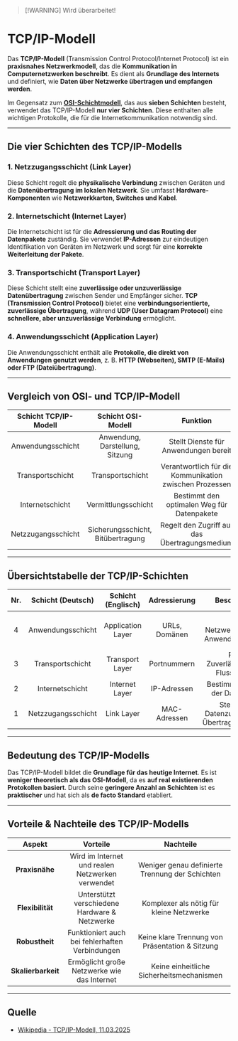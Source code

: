 > [!WARNING] Wird überarbeitet!

# TCP/IP-Modell  

Das **TCP/IP-Modell** (Transmission Control Protocol/Internet Protocol) ist ein **praxisnahes Netzwerkmodell**, das die **Kommunikation in Computernetzwerken beschreibt**. Es dient als **Grundlage des Internets** und definiert, wie **Daten über Netzwerke übertragen und empfangen werden**.  

Im Gegensatz zum [**OSI-Schichtmodell**](osi-schichtmodell.md), das aus **sieben Schichten** besteht, verwendet das TCP/IP-Modell **nur vier Schichten**. Diese enthalten alle wichtigen Protokolle, die für die Internetkommunikation notwendig sind.  

***

## Die vier Schichten des TCP/IP-Modells  

### 1. **Netzzugangsschicht (Link Layer)**  
Diese Schicht regelt die **physikalische Verbindung** zwischen Geräten und die **Datenübertragung im lokalen Netzwerk**. Sie umfasst **Hardware-Komponenten** wie **Netzwerkkarten, Switches und Kabel**.  

### 2. **Internetschicht (Internet Layer)**  
Die Internetschicht ist für die **Adressierung und das Routing der Datenpakete** zuständig. Sie verwendet **IP-Adressen** zur eindeutigen Identifikation von Geräten im Netzwerk und sorgt für eine **korrekte Weiterleitung der Pakete**.  

### 3. **Transportschicht (Transport Layer)**  
Diese Schicht stellt eine **zuverlässige oder unzuverlässige Datenübertragung** zwischen Sender und Empfänger sicher. **TCP (Transmission Control Protocol)** bietet eine **verbindungsorientierte, zuverlässige Übertragung**, während **UDP (User Datagram Protocol)** eine **schnellere, aber unzuverlässige Verbindung** ermöglicht.  

### 4. **Anwendungsschicht (Application Layer)**  
Die Anwendungsschicht enthält alle **Protokolle, die direkt von Anwendungen genutzt werden**, z. B. **HTTP (Webseiten), SMTP (E-Mails) oder FTP (Dateiübertragung)**.  

***

## Vergleich von OSI- und TCP/IP-Modell  

| **Schicht TCP/IP-Modell**  | **Schicht OSI-Modell**              | **Funktion**                                               |
|:-------------------------:|:---------------------------------:|:--------------------------------------------------------:|
| Anwendungsschicht         | Anwendung, Darstellung, Sitzung  | Stellt Dienste für Anwendungen bereit                   |
| Transportschicht          | Transportschicht                 | Verantwortlich für die Kommunikation zwischen Prozessen |
| Internetschicht           | Vermittlungsschicht              | Bestimmt den optimalen Weg für Datenpakete             |
| Netzzugangsschicht        | Sicherungsschicht, Bitübertragung | Regelt den Zugriff auf das Übertragungsmedium          |

***

## Übersichtstabelle der TCP/IP-Schichten  

| **Nr.** | **Schicht (Deutsch)**    | **Schicht (Englisch)**  | **Adressierung**  | **Beschreibung**                                       | **Protokolle / Geräte**        |
|:------:|:----------------------:|:----------------:|:---------------:|:--------------------------------------------------:|:-------------------------:|
| 4      | Anwendungsschicht      | Application Layer | URLs, Domänen   | Stellt Netzwerkdienste für Anwendungen bereit     | HTTP, FTP, SMTP, DNS     |
| 3      | Transportschicht       | Transport Layer   | Portnummern     | Regelt Zuverlässigkeit und Flusskontrolle        | TCP, UDP                 |
| 2      | Internetschicht        | Internet Layer    | IP-Adressen     | Bestimmt die Route der Datenpakete               | IP, ICMP, Router         |
| 1      | Netzzugangsschicht     | Link Layer       | MAC-Adressen    | Steuert den Datenzugriff auf das Übertragungsmedium | Ethernet, WLAN, Switch   |

***

## Bedeutung des TCP/IP-Modells  

Das TCP/IP-Modell bildet die **Grundlage für das heutige Internet**. Es ist **weniger theoretisch als das OSI-Modell**, da es **auf real existierenden Protokollen basiert**. Durch seine **geringere Anzahl an Schichten** ist es **praktischer** und hat sich als **de facto Standard** etabliert.  

***

## Vorteile & Nachteile des TCP/IP-Modells  

| **Aspekt**       | **Vorteile**                                      | **Nachteile**                                        |
|:---------------:|:----------------------------------------------:|:------------------------------------------------:|
| **Praxisnähe**  | Wird im Internet und realen Netzwerken verwendet | Weniger genau definierte Trennung der Schichten |
| **Flexibilität**| Unterstützt verschiedene Hardware & Netzwerke   | Komplexer als nötig für kleine Netzwerke        |
| **Robustheit**  | Funktioniert auch bei fehlerhaften Verbindungen  | Keine klare Trennung von Präsentation & Sitzung |
| **Skalierbarkeit** | Ermöglicht große Netzwerke wie das Internet    | Keine einheitliche Sicherheitsmechanismen       |

***

## Quelle

- [Wikipedia - TCP/IP-Modell, 11.03.2025](https://de.wikipedia.org/wiki/TCP/IP)  
